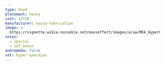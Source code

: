 ```yaml
---
type: head
placement: heavy
cost: 12750
manufacturer: kassa-fabrication
image: >-
  https://vignette.wikia.nocookie.net/masseffect/images/a/aa/MEA_HyperGuardian_Helmet.png/revision/latest/scale-to-width-down/350?cb=20180505030430
notes:
  - special
  - set_bonus
andromeda: false
set: hyper-guardian
---
```

